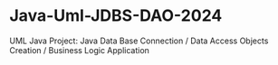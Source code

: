 # Java-Uml-JDBS-DAO-2024
UML Java Project: Java Data Base Connection / Data Access Objects Creation / Business Logic Application
